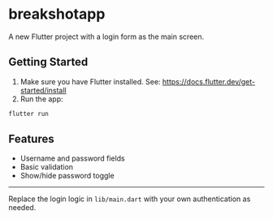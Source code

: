 # breakshotapp

A new Flutter project with a login form as the main screen.

## Getting Started

1. Make sure you have Flutter installed. See: https://docs.flutter.dev/get-started/install
2. Run the app:

```sh
flutter run
```

## Features
- Username and password fields
- Basic validation
- Show/hide password toggle

---

Replace the login logic in `lib/main.dart` with your own authentication as needed.
